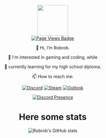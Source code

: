 <div id="header" align="center">
  <img src="https://media.giphy.com/media/M9gbBd9nbDrOTu1Mqx/giphy.gif" width="100"/>
</div>
<!--
<div id="badges" align="center">
  <a href="https://steamcommunity.com/id/4rob/">
    <img src="https://img.shields.io/badge/steam-navy?style=for-the-badge&logo=steam&logoColor=white" alt="Steam Badge"/>
  </a>
   <a href="https://github.com/4robrob">
    <img src="https://img.shields.io/badge/Github-black?style=for-the-badge&logo=github&logoColor=white" alt="Github Badge"/>
  </a>
  </div>
  -->
<div id="badges" align="center">
  <a href="https://github.com/4robrob">
    <img src="https://komarev.com/ghpvc/?username=4robrob&style=flat-square&color=grey" alt="Page Views Badge"/>
  </a>
  
</div>
<div id="me" align="center">
  
👋 Hi, I’m Robrob.

👀 I'm interested in gaming and coding, while

🌱 currently learning for my high school diploma.


:mailbox: How to reach me: 

[![Discord](https://img.shields.io/badge/-Add_me_on_Discord-royalblue?style=flat-square&logo=Discord&logoColor=white)](https://discordapp.com/users/508758672449732611) [![Steam](https://img.shields.io/badge/-Message_me_on_Steam-navy?style=flat-square&logo=steam&logoColor=white)](https://steamcommunity.com/id/4rob/) [![Outlook](https://img.shields.io/badge/Write_an_email-005FF9?style=flat-square&logo=maildotru&logoColor=#005FF9)](mailto:robrob.git@outlook.com)

[![Discord Presence](https://lanyard.cnrad.dev/api/508758672449732611)](https://discord.com/users/508758672449732611)
</div>

<div id="stats" align="center">

  # Here some stats
![Robrob's GitHub stats](https://github-readme-stats.vercel.app/api?username=4robrob&show_icons=true&theme=highcontrast)

<!-- ![Top Langs](https://github-readme-stats.vercel.app/api/top-langs/?username=4robrob&layout=compact&theme=highcontrast)

![Robrob's WakaTime stats](https://github-readme-stats.vercel.app/api/wakatime?username=@Robrob&theme=highcontrast)
</div> -->
